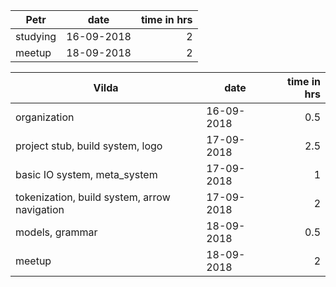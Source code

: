 | Petr | date | time in hrs |
| ---- | ---- | ----------: |
| studying | 16-09-2018 | 2 |
| meetup | 18-09-2018 | 2 |

| Vilda | date | time in hrs |
| ----- | ---- | ----------: |
| organization | 16-09-2018 | 0.5 |
| project stub, build system, logo | 17-09-2018 | 2.5 |
| basic IO system, meta_system | 17-09-2018 | 1 |
| tokenization, build system, arrow navigation | 17-09-2018 | 2 |
| models, grammar | 18-09-2018 | 0.5 |
| meetup | 18-09-2018 | 2 |
